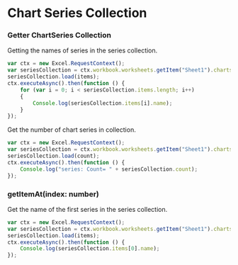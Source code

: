 # Chart Series Collection

### Getter ChartSeries Collection
Getting the names of series in the series collection.

```js
var ctx = new Excel.RequestContext();
var seriesCollection = ctx.workbook.worksheets.getItem("Sheet1").charts.getItem("Chart1").series;
seriesCollection.load(items);
ctx.executeAsync().then(function () {
	for (var i = 0; i < seriesCollection.items.length; i++)
	{
		Console.log(seriesCollection.items[i].name);
	}
});
```

Get the number of chart series in collection.

```js
var ctx = new Excel.RequestContext();
var seriesCollection = ctx.workbook.worksheets.getItem("Sheet1").charts.getItem("Chart1").series;
seriesCollection.load(count);
ctx.executeAsync().then(function () {
	Console.log("series: Count= " + seriesCollection.count);
});

```

### getItemAt(index: number)

Get the name of the first series in the series collection.
```js
var ctx = new Excel.RequestContext();
var seriesCollection = ctx.workbook.worksheets.getItem("Sheet1").charts.getItem("Chart1").series;
seriesCollection.load(items);
ctx.executeAsync().then(function () {
	Console.log(seriesCollection.items[0].name);
});
```

